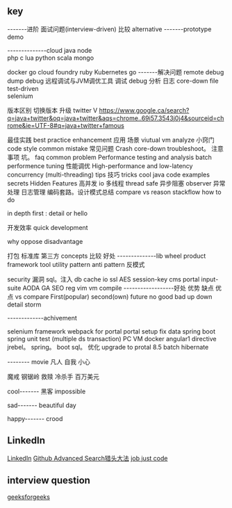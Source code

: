 
## key


-------进阶   面试问题(interview-driven)   比较  alternative
-------prototype  demo


--------------cloud
java node           
php c lua
python scala mongo

docker          go 
cloud foundry   ruby
Kubernetes      go 
-------解决问题
remote debug       dump debug                   远程调试与JVM调优工具
调试 debug
分析  日志         core-down file
test-driven  
selenium

版本区别     切换版本   升级
twitter V   https://www.google.ca/search?q=java+twitter&oq=java+twitter&aqs=chrome..69i57.3543j0j4&sourceid=chrome&ie=UTF-8#q=java+twitter+famous

最佳实践 best practice      enhancement    应用 场景
viutual vm         analyze
小窍门
code style         common mistake         常见问题        Crash core-down        troubleshoot。         注意事项 坑。 
faq      common problem
Performance testing and analysis       batch
performence tuning     性能调优        High-performance and low-latency      concurrency (multi-threading)
tips 技巧 tricks       cool java code examples      secrets      Hidden Features
高并发      io      多线程    thread safe    异步阻塞   observer
异常处理    日志管理
编码套路。设计模式总结
compare vs    reason
stackflow     how to do

in depth     first : detail or hello

开发效率  quick development

why oppose    disadvantage

打包     标准库 第三方         concepts      比较 好处
--------------lib wheel product framework tool utility
pattern            anti pattern        反模式

security           漏洞      sql。注入
db cache
io
ssl AES session-key
cms portal
input-suite
AODA
GA
SEO
reg   vim
vm compile
------------------好处 优势  缺点 优点 vs compare
First(popular) second(own) future no
good bad up down            detail storm




-------------achivement


selenium framework
webpack for portal
portal setup
fix data
spring boot     spring unit test (multiple ds transaction)
PC VM docker
angular1 directive
jrebel。  spring。 boot
sql。 优化
upgrade to protal 8.5
batch hibernate


-------- movie
凡人              自我 小心

魔戒  钢锯岭
救赎  冷杀手
百万美元

cool-------
黑客  impossible

sad-------
beautiful day

happy-------
crood


## LinkedIn

[LinkedIn](https://www.zhihu.com/question/21308578)
[Github Advanced Search猎头大法](http://wangchao.de/github-advanced-search%E7%8C%8E%E5%A4%B4%E5%A4%A7%E6%B3%95/)
[job just code](https://triplebyte.com/?ref=ga_dev_top_dev&gclid=CKOw49rr9NECFVRYDQod2e4LOg)

## interview question

[geeksforgeeks](http://www.geeksforgeeks.org/about/interview-corner/)
